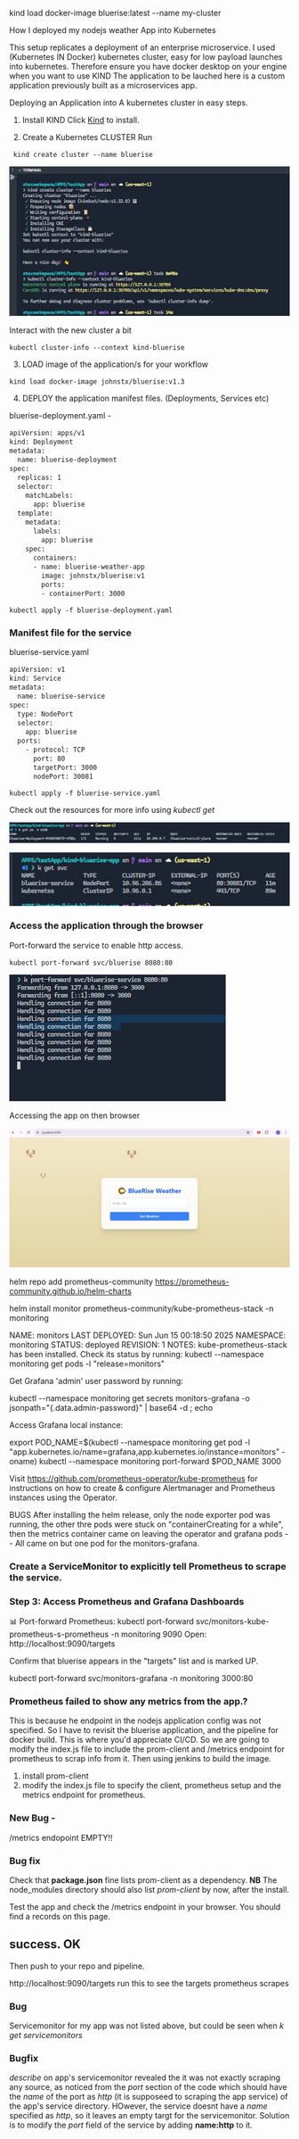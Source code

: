 kind load docker-image bluerise:latest --name my-cluster

How I deployed my nodejs weather App into Kubernetes

This setup replicates a deployment of an enterprise microservice. 
I used (Kubernetes IN Docker) kubernetes cluster, easy for low payload launches into kubernetes. Therefore ensure you have docker desktop on your engine when you want to use KIND
The application to be lauched here is a custom application previously built as a microservices app.

Deploying an Application into A kubernetes cluster in easy steps.

1. Install KIND
 Click [Kind](https://kind.sigs.k8s.io/#:~:text=You%20can%20install%20kind%20with,also%20need%20to%20install%20docker.) to install.

2. Create a Kubernetes CLUSTER
Run

```
 kind create cluster --name bluerise
```
![alt text](<images/1 kind create cluster.jpg>)

Interact with the new cluster a bit

```
kubectl cluster-info --context kind-bluerise
```

3. LOAD image of the application/s for your workflow

```
kind load docker-image johnstx/bluerise:v1.3
``` 

4. DEPLOY the application manifest files. (Deployments, Services etc)

bluerise-deployment.yaml - 

```
apiVersion: apps/v1
kind: Deployment
metadata:
  name: bluerise-deployment
spec:
  replicas: 1
  selector:
    matchLabels:
      app: bluerise
  template:
    metadata:
      labels:
        app: bluerise
    spec:
      containers:
      - name: bluerise-weather-app
        image: johnstx/bluerise:v1
        ports:
        - containerPort: 3000

```

```
kubectl apply -f bluerise-deployment.yaml
```

### Manifest file for the service 

bluerise-service.yaml 

```
apiVersion: v1
kind: Service
metadata:
  name: bluerise-service
spec:
  type: NodePort
  selector:
    app: bluerise
  ports:
    - protocol: TCP
      port: 80
      targetPort: 3000
      nodePort: 30081
```

```
kubectl apply -f bluerise-service.yaml
``` 


Check out the resources for more info using *kubectl get*

![alt text](<images/4 get pods.jpg>)

![alt text](<images/5 get svc.jpg>)


### Access the application through the browser

Port-forward the service to enable http access.

```
kubectl port-forward svc/bluerise 8080:80
``` 

![alt text](<images/6 port-forward.jpg>)


Accessing the app on then browser

![alt text](<images/7 browser.jpg>)




helm repo add prometheus-community https://prometheus-community.github.io/helm-charts

helm install monitor prometheus-community/kube-prometheus-stack -n monitoring


NAME: monitors
LAST DEPLOYED: Sun Jun 15 00:18:50 2025
NAMESPACE: monitoring
STATUS: deployed
REVISION: 1
NOTES:
kube-prometheus-stack has been installed. Check its status by running:
  kubectl --namespace monitoring get pods -l "release=monitors"

Get Grafana 'admin' user password by running:

  kubectl --namespace monitoring get secrets monitors-grafana -o jsonpath="{.data.admin-password}" | base64 -d ; echo

Access Grafana local instance:

  export POD_NAME=$(kubectl --namespace monitoring get pod -l "app.kubernetes.io/name=grafana,app.kubernetes.io/instance=monitors" -oname)
  kubectl --namespace monitoring port-forward $POD_NAME 3000

Visit https://github.com/prometheus-operator/kube-prometheus for instructions on how to create & configure Alertmanager and Prometheus instances using the Operator. 



BUGS
After installing the helm release, only the node exporter pod was running, the other thre pods were stuck on "containerCreating for a while", then the metrics container came on leaving the operator and grafana pods -- All came on but one pod for the monitors-grafana.

### Create a ServiceMonitor to explicitly tell Prometheus to scrape the service.

###  Step 3: Access Prometheus and Grafana Dashboards
📊 Port-forward Prometheus:
kubectl port-forward svc/monitors-kube-prometheus-s-prometheus -n monitoring 9090
Open: http://localhost:9090/targets

Confirm that bluerise appears in the "targets" list and is marked UP.


kubectl port-forward svc/monitors-grafana -n monitoring 3000:80



### Prometheus failed to show any metrics from the app.?
This is because he endpoint in the nodejs application config was not specified. So I have to revisit the bluerise application, and the pipeline for docker build. This is where you'd appreciate CI/CD. 
So we are going to modify the index.js file to include the prom-client and /metrics endpoint for prometheus to scrap info from it. Then using jenkins to build the image. 
1. install prom-client
2. modify the index.js file to specify the client, prometheus setup and the metrics endpoint for prometheus.

### New Bug - 
/metrics endopoint EMPTY!!

### Bug fix
Check that **package.json** fine lists prom-client as a dependency. 
**NB** The node_modules directory should also list *prom-client* by now, after the install. 

Test the app and check the /metrics endpoint in your browser. You should find a records on this page.
## success. OK
 Then push to your repo and pipeline.


 http://localhost:9090/targets run this to see the targets prometheus scrapes

 ### Bug
 Servicemonitor for my app was not listed above, but could be seen when *k get servicemonitors* 
 ### Bugfix
 *describe* on app's servicemonitor revealed the it was not exactly scraping any source, as noticed from the *port* section of the code which should have the *name* of the port as *http* (it is supposeed to scraping the app service) of the app's service directory. HOwever, the service doesnt have a *name* specified as *http*, so it leaves an empty targt for the servicemonitor. Solution is to modify the *port* field of the service by adding **name:http** to it. 